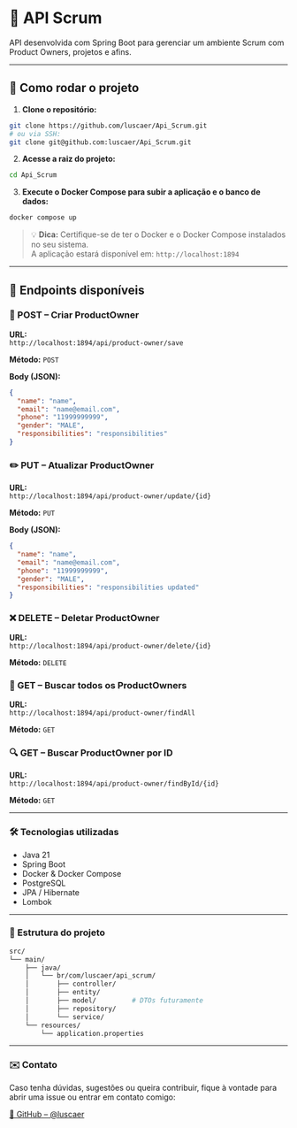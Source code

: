 # 🧠 API Scrum

API desenvolvida com Spring Boot para gerenciar um ambiente Scrum com Product Owners, projetos e afins.

---

## 🚀 Como rodar o projeto

1. **Clone o repositório:**

```bash
git clone https://github.com/luscaer/Api_Scrum.git
# ou via SSH:
git clone git@github.com:luscaer/Api_Scrum.git
```

2. **Acesse a raiz do projeto:**

```bash
cd Api_Scrum
```

3. **Execute o Docker Compose para subir a aplicação e o banco de dados:**

```bash
docker compose up
```

> 💡 **Dica:** Certifique-se de ter o Docker e o Docker Compose instalados no seu sistema.  
> A aplicação estará disponível em: `http://localhost:1894`

---

## 📮 Endpoints disponíveis

### 📌 POST – Criar ProductOwner

**URL:**  
`http://localhost:1894/api/product-owner/save`

**Método:** `POST`

**Body (JSON):**
```json
{
  "name": "name",
  "email": "name@email.com",
  "phone": "11999999999",
  "gender": "MALE",
  "responsibilities": "responsibilities"
}
```

### ✏️ PUT – Atualizar ProductOwner

**URL:**  
`http://localhost:1894/api/product-owner/update/{id}`

**Método:** `PUT`

**Body (JSON):**
```json
{
  "name": "name",
  "email": "name@email.com",
  "phone": "11999999999",
  "gender": "MALE",
  "responsibilities": "responsibilities updated"
}
```

### ❌ DELETE – Deletar ProductOwner

**URL:**  
`http://localhost:1894/api/product-owner/delete/{id}`

**Método:** `DELETE`

### 📄 GET – Buscar todos os ProductOwners

**URL:**  
`http://localhost:1894/api/product-owner/findAll`

**Método:** `GET`

### 🔍 GET – Buscar ProductOwner por ID

**URL:**  
`http://localhost:1894/api/product-owner/findById/{id}`

**Método:** `GET`

---

### 🛠 Tecnologias utilizadas

- Java 21
- Spring Boot
- Docker & Docker Compose
- PostgreSQL
- JPA / Hibernate
- Lombok

---

### 📂 Estrutura do projeto

```bash
src/
└── main/
    ├── java/
    │   └── br/com/luscaer/api_scrum/
    │       ├── controller/
    │       ├── entity/
    │       ├── model/         # DTOs futuramente
    │       ├── repository/
    │       └── service/
    └── resources/
        └── application.properties
```

---

### ✉️ Contato

Caso tenha dúvidas, sugestões ou queira contribuir, fique à vontade para abrir uma issue ou entrar em contato comigo:

[🔗 GitHub – @luscaer](https://github.com/luscaer)
